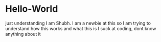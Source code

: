 # Hello-World
just understanding
I am Shubh. I am a newbie at this so I am trying to understand how this works and what this is
I suck at coding, dont know anything about it
